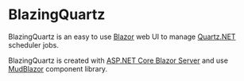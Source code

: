 # BlazingQuartz
BlazingQuartz is an easy to use [Blazor](https://blazor.net) web UI to manage [Quartz.NET](https://github.com/quartznet/quartznet) scheduler jobs.

BlazingQuartz is created with [ASP.NET Core Blazor Server](https://blazor.net) and use [MudBlazor](https://mudblazor.com) component library.
